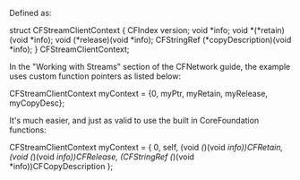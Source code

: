 Defined as:

    
struct CFStreamClientContext {
   CFIndex version;
   void *info;
   void *(*retain)(void *info);
   void (*release)(void *info);
   CFStringRef (*copyDescription)(void *info);
} CFStreamClientContext;
 

In the "Working with Streams" section of the CFNetwork guide, the example uses custom function pointers as listed below:

    
CFStreamClientContext myContext = {0, myPtr, myRetain, myRelease, myCopyDesc};
 

It's much easier, and just as valid to use the built in CoreFoundation functions:

    
CFStreamClientContext myContext = {
    0,
    self,
    (void *(*)(void *info))CFRetain,
    (void (*)(void *info))CFRelease,
    (CFStringRef (*)(void *info))CFCopyDescription
};
